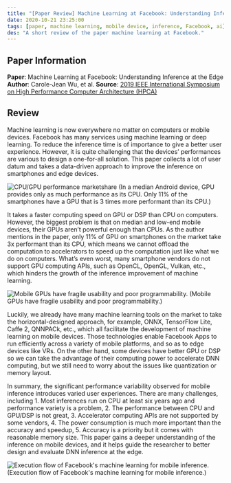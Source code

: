 ```yaml
---
title: "[Paper Review] Machine Learning at Facebook: Understanding Inference at the Edge"
date: 2020-10-21 23:25:00
tags: [paper, machine learning, mobile device, inference, Facebook, ai]
des: "A short review of the paper machine learning at Facebook."
---
```


## Paper Information

**Paper**: Machine Learning at Facebook: Understanding Inference at the Edge
**Author**: Carole-Jean Wu, et al.
**Source**: [2019 IEEE International Symposium on High Performance Computer Architecture (HPCA)](https://ieeexplore-ieee-org.ezproxy.lib.nctu.edu.tw/document/8675201)


## Review

Machine learning is now everywhere no matter on computers or mobile devices. Facebook has many services using machine learning or deep learning. To reduce the inference time is of importance to give a better user experience. However, it is quite challenging that the devices’ performances are various to design a one-for-all solution. This paper collects a lot of user datum and takes a data-driven approach to improve the inference on smartphones and edge devices.

<img alt="CPU/GPU performance marketshare" src="https://user-images.githubusercontent.com/18013815/96740523-812b2080-13f3-11eb-932e-ccbfca1e9242.png" widh=500px>
(In a median Android device, GPU provides only as much performance as its CPU. Only 11% of the smartphones have a GPU that is 3 times more performant than its CPU.)

It takes a faster computing speed on GPU or DSP than CPU on computers. However, the biggest problem is that on median and low-end mobile devices, their GPUs aren’t powerful enough than CPUs. As the author mentions in the paper, only 11% of GPU on smartphones on the market take 3x performant than its CPU, which means we cannot offload the computation to accelerators to speed up the computation just like what we do on computers. What’s even worst, many smartphone vendors do not support GPU computing APIs, such as OpenCL, OpenGL, Vulkan, etc., which hinders the growth of the inference improvement of machine learning.

![Mobile GPUs have fragile usability and poor programmability.](https://user-images.githubusercontent.com/18013815/96740873-d5360500-13f3-11eb-9b2f-a74d182fa939.png)
(Mobile GPUs have fragile usability and poor programmability.)

Luckily, we already have many machine learning tools on the market to take the horizontal-designed approach, for example, ONNX, TensorFlow Lite, Caffe 2, QNNPACk, etc., which all facilitate the development of machine learning on mobile devices. Those technologies enable Facebook Apps to run efficiently across a variety of mobile platforms, and so as to edge devices like VRs. On the other hand, some devices have better GPU or DSP so we can take the advantage of their computing power to accelerate DNN computing, but we still need to worry about the issues like quantization or memory layout.

In summary, the significant performance variability observed for mobile inference introduces varied user experiences. There are many challenges, including 1. Most inferences run on CPU at least six years ago and performance variety is a problem, 2. The performance between CPU and GPU/DSP is not great, 3. Accelerator computing APIs are not supported by some vendors, 4. The power consumption is much more important than the accuracy and speedup, 5. Accuracy is a priority but it comes with reasonable memory size. This paper gains a deeper understanding of the inference on mobile devices, and it helps guide the researcher to better design and evaluate DNN inference at the edge.

![Execution flow of Facebook's machine learning for mobile inference.](https://user-images.githubusercontent.com/18013815/96741057-031b4980-13f4-11eb-974c-ee99d13364fa.png)
(Execution flow of Facebook's machine learning for mobile inference.)
